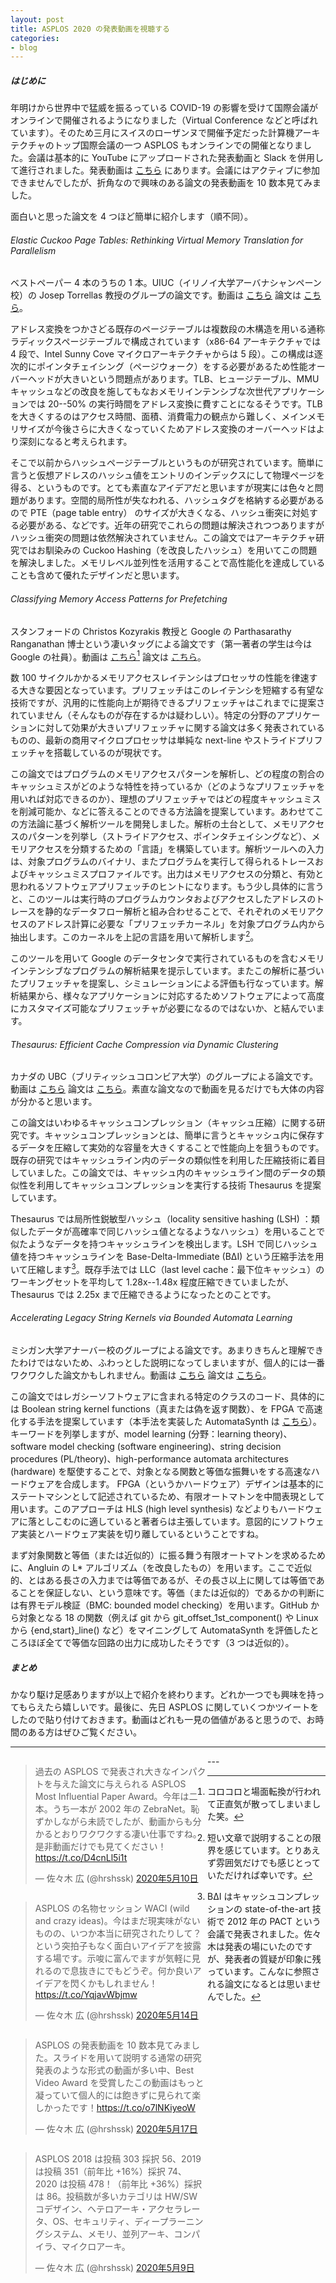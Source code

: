 ```yaml
---
layout: post
title: ASPLOS 2020 の発表動画を視聴する
categories:
- blog
---
```


##### はじめに
年明けから世界中で猛威を振るっている COVID-19 の影響を受けて国際会議がオンラインで開催されるようになりました（Virtual Conference などと呼ばれています）。そのため三月にスイスのローザンヌで開催予定だった計算機アーキテクチャのトップ国際会議の一つ ASPLOS もオンラインでの開催となりました。会議は基本的に YouTube にアップロードされた発表動画と Slack を併用して進行されました。発表動画は [こちら](https://www.youtube.com/playlist?list=PLsLWHLZB96VeVp3IVzvSH58ttVz_Anr7H) にあります。会議にはアクティブに参加できませんでしたが、折角なので興味のある論文の発表動画を 10 数本見てみました。

面白いと思った論文を 4 つほど簡単に紹介します（順不同）。
###### Elastic Cuckoo Page Tables: Rethinking Virtual Memory Translation for Parallelism
ベストペーパー 4 本のうちの 1 本。UIUC（イリノイ大学アーバナシャンペーン校）の Josep Torrellas 教授のグループの論文です。動画は [こちら](https://www.youtube.com/watch?v=BIvpGx-znlk) 論文は [こちら](https://dl.acm.org/doi/10.1145/3373376.3378493)。

アドレス変換をつかさどる既存のページテーブルは複数段の木構造を用いる通称ラディックスページテーブルで構成されています（x86-64 アーキテクチャでは 4 段で、Intel Sunny Cove マイクロアーキテクチャからは 5 段）。この構成は逐次的にポインタチェイシング（ページウォーク）をする必要があるため性能オーバーヘッドが大きいという問題点があります。TLB、ヒュージテーブル、MMU キャッシュなどの改良を施してもなおメモリインテンシブな次世代アプリケーションでは 20--50% の実行時間をアドレス変換に費すことになるそうです。TLB を大きくするのはアクセス時間、面積、消費電力の観点から難しく、メインメモリサイズが今後さらに大きくなっていくためアドレス変換のオーバーヘッドはより深刻になると考えられます。

そこで以前からハッシュページテーブルというものが研究されています。簡単に言うと仮想アドレスのハッシュ値をエントリのインデックスにして物理ページを得る、というものです。とても素直なアイデアだと思いますが現実には色々と問題があります。空間的局所性が失なわれる、ハッシュタグを格納する必要があるので PTE（page table entry） のサイズが大きくなる、ハッシュ衝突に対処する必要がある、などです。近年の研究でこれらの問題は解決されつつありますがハッシュ衝突の問題は依然解決されていません。この論文ではアーキテクチャ研究ではお馴染みの Cuckoo Hashing（を改良したハッシュ）を用いてこの問題を解決しました。メモリレベル並列性を活用することで高性能化を達成していることも含めて優れたデザインだと思います。

###### Classifying Memory Access Patterns for Prefetching
スタンフォードの Christos Kozyrakis 教授と Google の Parthasarathy Ranganathan 博士という凄いタッグによる論文です（第一著者の学生は今は Google の社員）。動画は [こちら](https://www.youtube.com/watch?v=bpLl6PfUcmw)[^1] 論文は [こちら](https://dl.acm.org/doi/10.1145/3373376.3378498)。

[^1]:コロコロと場面転換が行われて正直気が散ってしまいました笑。

数 100 サイクルかかるメモリアクセスレイテンシはプロセッサの性能を律速する大きな要因となっています。プリフェッチはこのレイテンシを短縮する有望な技術ですが、汎用的に性能向上が期待できるプリフェッチャはこれまでに提案されていません（そんなものが存在するかは疑わしい）。特定の分野のアプリケーションに対して効果が大きいプリフェッチャに関する論文は多く発表されているものの、最新の商用マイクロプロセッサは単純な next-line やストライドプリフェッチャを搭載しているのが現状です。

この論文ではプログラムのメモリアクセスパターンを解析し、どの程度の割合のキャッシュミスがどのような特性を持っているか（どのようなプリフェッチャを用いれば対応できるのか）、理想のプリフェッチャではどの程度キャッシュミスを削減可能か、などに答えることのできる方法論を提案しています。あわせてこの方法論に基づく解析ツールを開発しました。解析の土台として、メモリアクセスのパターンを列挙し（ストライドアクセス、ポインタチェイシングなど）、メモリアクセスを分類するための「言語」を構築しています。解析ツールへの入力は、対象プログラムのバイナリ、またプログラムを実行して得られるトレースおよびキャッシュミスプロファイルです。出力はメモリアクセスの分類と、有効と思われるソフトウェアプリフェッチのヒントになります。もう少し具体的に言うと、このツールは実行時のプログラムカウンタおよびアクセスしたアドレスのトレースを静的なデータフロー解析と組み合わせることで、それぞれのメモリアクセスのアドレス計算に必要な「プリフェッチカーネル」を対象プログラム内から抽出します。このカーネルを上記の言語を用いて解析します[^2]。

[^2]:短い文章で説明することの限界を感じています。とりあえず雰囲気だけでも感じとっていただければ幸いです。

このツールを用いて Google のデータセンタで実行されているものを含むメモリインテンシブなプログラムの解析結果を提示しています。またこの解析に基づいたプリフェッチャを提案し、シミュレーションによる評価も行なっています。解析結果から、様々なアプリケーションに対応するためソフトウェアによって高度にカスタマイズ可能なプリフェッチャが必要になるのではないか、と結んでいます。

###### Thesaurus: Efficient Cache Compression via Dynamic Clustering
カナダの UBC（ブリティッシュコロンビア大学）のグループによる論文です。動画は [こちら](https://www.youtube.com/watch?v=w0e0Q-Vp01U) 論文は [こちら](https://dl.acm.org/doi/abs/10.1145/3373376.3378518)。素直な論文なので動画を見るだけでも大体の内容が分かると思います。

この論文はいわゆるキャッシュコンプレッション（キャッシュ圧縮）に関する研究です。キャッシュコンプレッションとは、簡単に言うとキャッシュ内に保存するデータを圧縮して実効的な容量を大きくすることで性能向上を狙うものです。既存の研究ではキャッシュライン内のデータの類似性を利用した圧縮技術に着目していました。この論文では、キャッシュ内のキャッシュライン間のデータの類似性を利用してキャッシュコンプレッションを実行する技術 Thesaurus を提案しています。

Thesaurus では局所性鋭敏型ハッシュ（locality sensitive hashing (LSH) ：類似したデータが高確率で同じハッシュ値となるようなハッシュ）を用いることで似たようなデータを持つキャッシュラインを検出します。LSH で同じハッシュ値を持つキャッシュラインを Base-Delta-Immediate (B∆I) という圧縮手法を用いて圧縮します[^3]。既存手法では LLC（last level cache：最下位キャッシュ）のワーキングセットを平均して 1.28x--1.48x 程度圧縮できていましたが、Thesaurus では 2.25x まで圧縮できるようになったとのことです。

[^3]: B∆I はキャッシュコンプレッションの state-of-the-art 技術で 2012 年の PACT という会議で発表されました。佐々木は発表の場にいたのですが、発表者の質疑が印象に残っています。こんなに参照される論文になるとは思いませんでした。

###### Accelerating Legacy String Kernels via Bounded Automata Learning
ミシガン大学アナーバー校のグループによる論文です。あまりきちんと理解できたわけではないため、ふわっとした説明になってしまいますが、個人的には一番ワクワクした論文かもしれません。動画は [こちら](https://www.youtube.com/watch?v=FB_2h5UyH1o) 論文は [こちら](https://dl.acm.org/doi/10.1145/3373376.3378503)。

この論文ではレガシーソフトウェアに含まれる特定のクラスのコード、具体的には Boolean string kernel functions（真または偽を返す関数）、を FPGA で高速化する手法を提案しています（本手法を実装した AutomataSynth は [こちら](https://github.com/kevinaangstadt/automata-synth)）。キーワードを列挙しますが、model learning (分野：learning theory)、software model checking (software engineering)、string decision procedures (PL/theory)、high-performance automata architectures (hardware) を駆使することで、対象となる関数と等価な振舞いをする高速なハードウェアを合成します。
FPGA（というかハードウェア）デザインは基本的にステートマシンとして記述されているため、有限オートマトンを中間表現として用います。このアプローチは HLS (high level synthesis) などよりもハードウェアに落としこむのに適していると著者らは主張しています。意図的にソフトウェア実装とハードウェア実装を切り離しているということですね。

まず対象関数と等価（または近似的）に振る舞う有限オートマトンを求めるために、Angluin の L\* アルゴリズム（を改良したもの）を用います。ここで近似的、とはある長さの入力までは等価であるが、その長さ以上に関しては等価であることを保証しない、という意味です。等価（または近似的）であるかの判断には有界モデル検証（BMC: bounded model checking）を用います。GitHub から対象となる 18 の関数（例えば <mycode>git</mycode> から <mycode>git_offset_1st_component()</mycode> や <mycode>Linux</mycode> から <mycode>{end,start}_line()</mycode> など）をマイニングして AutomataSynth を評価したところほぼ全てで等価な回路の出力に成功したそうです（3 つは近似的）。

##### まとめ
かなり駆け足感ありますが以上で紹介を終わります。どれか一つでも興味を持ってもらえたら嬉しいです。最後に、先日 ASPLOS に関していくつかツイートをしたので貼り付けておきます。動画はどれも一見の価値があると思うので、お時間のある方はぜひご覧ください。

---

<div style="float: left; width: 315px;">
<blockquote class="twitter-tweet" data-conversation="none" data-lang="ja"><p lang="ja" dir="ltr">過去の ASPLOS で発表され大きなインパクトを与えた論文に与えられる ASPLOS Most Influential Paper Award。今年は二本。うち一本が 2002 年の ZebraNet。恥ずかしながら未読でしたが、動画からも分かるとおりワクワクする凄い仕事ですね。是非動画だけでも見てください！<a href="https://t.co/D4cnLl5i1t">https://t.co/D4cnLl5i1t</a></p>&mdash; 佐々木 広 (@hrshssk) <a href="https://twitter.com/hrshssk/status/1259421412768411649?ref_src=twsrc%5Etfw">2020年5月10日</a></blockquote> <script async src="https://platform.twitter.com/widgets.js" charset="utf-8"></script>
</div>
<div style="float: left; width: 315px;">
<blockquote class="twitter-tweet" data-conversation="none" data-lang="ja"><p lang="ja" dir="ltr">ASPLOS の名物セッション WACI (wild and crazy ideas)。今はまだ現実味がないものの、いつか本当に研究されたりして？という突拍子もなく面白いアイデアを披露する場です。示唆に富んでますが気軽に見れるので息抜きにでもどうぞ。何か良いアイデアを閃くかもしれません！<a href="https://t.co/YqjavWbjmw">https://t.co/YqjavWbjmw</a></p>&mdash; 佐々木 広 (@hrshssk) <a href="https://twitter.com/hrshssk/status/1260786241957552128?ref_src=twsrc%5Etfw">2020年5月14日</a></blockquote> <script async src="https://platform.twitter.com/widgets.js" charset="utf-8"></script>
</div>
<div style="clear: left; float: left; width: 315px;">
<blockquote class="twitter-tweet" data-conversation="none" data-lang="ja"><p lang="ja" dir="ltr">ASPLOS の発表動画を 10 数本見てみました。スライドを用いて説明する通常の研究発表のような形式の動画が多い中、Best Video Award を受賞したこの動画はもっと凝っていて個人的には飽きずに見られて楽しかったです！<a href="https://t.co/o7lNKiyeoW">https://t.co/o7lNKiyeoW</a></p>&mdash; 佐々木 広 (@hrshssk) <a href="https://twitter.com/hrshssk/status/1261982953887821824?ref_src=twsrc%5Etfw">2020年5月17日</a></blockquote> <script async src="https://platform.twitter.com/widgets.js" charset="utf-8"></script>
</div>
<div style="float: left; width: 315px;">
<blockquote class="twitter-tweet" data-conversation="none" data-lang="ja"><p lang="ja" dir="ltr">ASPLOS 2018 は投稿 303 採択 56、2019 は投稿 351（前年比 +16%）採択 74、2020 は投稿 478！（前年比 +36%）採択は 86。投稿数が多いカテゴリは HW/SW コデザイン、ヘテロアーキ・アクセラレータ、OS、セキュリティ、ディープラーニングシステム、メモリ、並列アーキ、コンパイラ、マイクロアーキ。</p>&mdash; 佐々木 広 (@hrshssk) <a href="https://twitter.com/hrshssk/status/1258953105506398208?ref_src=twsrc%5Etfw">2020年5月9日</a></blockquote> <script async src="https://platform.twitter.com/widgets.js" charset="utf-8"></script>
</div>
---
